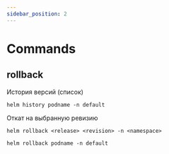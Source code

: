 ```yaml
---
sidebar_position: 2
---
```


# Commands

## rollback

История версий (список)
```
helm history podname -n default
```

Откат на выбранную ревизию 

```
helm rollback <release> <revision> -n <namespace>
```

```
helm rollback podname -n default
```

